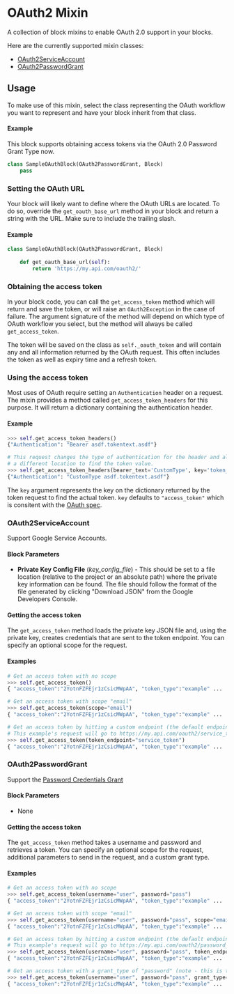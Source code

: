 # OAuth2 Mixin

A collection of block mixins to enable OAuth 2.0 support in your blocks.

Here are the currently supported mixin classes:
 * [OAuth2ServiceAccount](#OAuth2ServiceAccount)
 * [OAuth2PasswordGrant](#OAuth2PasswordGrant)

## Usage

To make use of this mixin, select the class representing the OAuth workflow you want to represent and have your block inherit from that class.

#### Example

This block supports obtaining access tokens via the OAuth 2.0 Password Grant Type now.

```python
class SampleOAuthBlock(OAuth2PasswordGrant, Block)
    pass
```

### Setting the OAuth URL

Your block will likely want to define where the OAuth URLs are located. To do so, override the `get_oauth_base_url` method in your block and return a string with the URL. Make sure to include the trailing slash.

#### Example
```python
class SampleOAuthBlock(OAuth2PasswordGrant, Block)
    
    def get_oauth_base_url(self):
        return 'https://my.api.com/oauth2/'
```
    

### Obtaining the access token

In your block code, you can call the `get_access_token` method which will return and save the token, or will raise an `OAuth2Exception` in the case of failure. The argument signature of the method will depend on which type of OAuth workflow you select, but the method will always be called `get_access_token`.

The token will be saved on the class as `self._oauth_token` and will contain any and all information returned by the OAuth request. This often includes the token as well as expiry time and a refresh token.

### Using the access token

Most uses of OAuth require setting an `Authentication` header on a request. The mixin provides a method called `get_access_token_headers` for this purpose. It will return a dictionary containing the authentication header.

#### Example
```python
>>> self.get_access_token_headers()
{"Authentication": "Bearer asdf.tokentext.asdf"}

# This request changes the type of authentication for the header and also specifies
# a different location to find the token value. 
>>> self.get_access_token_headers(bearer_text='CustomType', key='token_field')
{"Authentication": "CustomType asdf.tokentext.asdf"}
```

The `key` argument represents the key on the dictionary returned by the token request to find the actual token.
`key` defaults to `"access_token"` which is consitent with the [OAuth spec](https://tools.ietf.org/html/rfc6749#section-4.1.4).

### OAuth2ServiceAccount

Support Google Service Accounts.

#### Block Parameters

 * **Private Key Config File** (*key_config_file*) - This should be set to a file location (relative to the project or an absolute path) where the private key information can be found. The file should follow the format of the file generated by clicking "Download JSON" from the Google Developers Console.
 
#### Getting the access token

The `get_access_token` method loads the private key JSON file and, using the private key, creates credentials that are sent to the token endpoint. You can specify an optional scope for the request.

#### Examples
```python
# Get an access token with no scope
>>> self.get_access_token()
{ "access_token":"2YotnFZFEjr1zCsicMWpAA", "token_type":"example" ...

# Get an access token with scope "email"
>>> self.get_access_token(scope="email")
{ "access_token":"2YotnFZFEjr1zCsicMWpAA", "token_type":"example" ...

# Get an access token by hitting a custom endpoint (the default endpoint is "token").
# This example's request will go to https://my.api.com/oauth2/service_token
>>> self.get_access_token(token_endpoint="service_token")
{ "access_token":"2YotnFZFEjr1zCsicMWpAA", "token_type":"example" ...
```

### OAuth2PasswordGrant

Support the [Password Credentials Grant](https://tools.ietf.org/html/rfc6749#section-4.3)

#### Block Parameters

 * None
 
#### Getting the access token

The `get_access_token` method takes a username and password and retrieves a token. You can specify an optional scope for the request, additional parameters to send in the request, and a custom grant type.

#### Examples
```python
# Get an access token with no scope
>>> self.get_access_token(username="user", password="pass")
{ "access_token":"2YotnFZFEjr1zCsicMWpAA", "token_type":"example" ...

# Get an access token with scope "email"
>>> self.get_access_token(username="user", password="pass", scope="email")
{ "access_token":"2YotnFZFEjr1zCsicMWpAA", "token_type":"example" ...

# Get an access token by hitting a custom endpoint (the default endpoint is "token").
# This example's request will go to https://my.api.com/oauth2/password_token
>>> self.get_access_token(username="user", password="pass", token_endpoint="password_token")
{ "access_token":"2YotnFZFEjr1zCsicMWpAA", "token_type":"example" ...

# Get an access token with a grant_type of "password" (note - this is the default)
>>> self.get_access_token(username="user", password="pass", grant_type="password")
{ "access_token":"2YotnFZFEjr1zCsicMWpAA", "token_type":"example" ...
```
